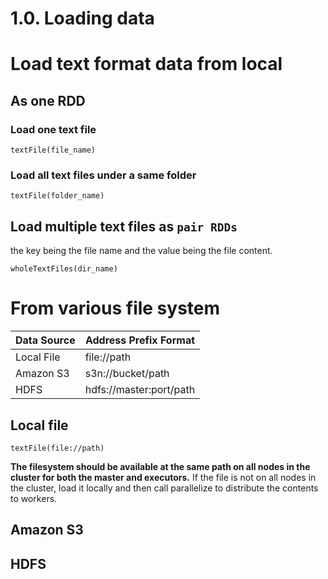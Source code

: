 # 1.0. Loading data

# Load text format data from local

## As one RDD

### Load one text file

`textFile(file_name)`

### Load all text files under a same folder

`textFile(folder_name)`

## Load multiple text files as `pair RDDs`

the key being the file name and the value being the file content.

`wholeTextFiles(dir_name)`

# From various file system

| Data Source | Address Prefix Format   |
| ----------- | ----------------------- |
| Local File  | file://path             |
| Amazon S3   | s3n://bucket/path       |
| HDFS        | hdfs://master:port/path |

## Local file

`textFile(file://path)`

**The filesystem should be available at the same path on all nodes in the cluster for both the
master and executors.** If the file is not on all nodes in the cluster, load it locally and then call parallelize to distribute the contents to workers.

## Amazon S3



## HDFS



